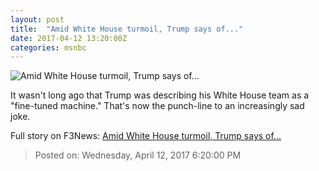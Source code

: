 ```yaml
---
layout: post
title:  "Amid White House turmoil, Trump says of..."
date: 2017-04-12 13:20:00Z
categories: msnbc
---
```


![Amid White House turmoil, Trump says of...](http://www.msnbc.com/sites/msnbc/files/styles/ratio--1_91-1--1200x630/public/afp_ki8tq.jpg?itok=JRMHi4LG)

It wasn't long ago that Trump was describing his White House team as a "fine-tuned machine." That's now the punch-line to an increasingly sad joke.


Full story on F3News: [Amid White House turmoil, Trump says of...](http://www.f3nws.com/n/fgXtQC)

> Posted on: Wednesday, April 12, 2017 6:20:00 PM
